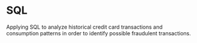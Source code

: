 # SQL
Applying SQL to analyze historical credit card transactions and consumption patterns in order to identify possible fraudulent transactions.
